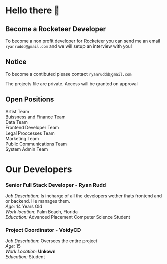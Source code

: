 # Hello there 👋

## Become a Rocketeer Developer

 To become a non profit developer for Rocketeer you can send me an email `ryanruddd@gmail.com` and we will setup an interview with you!
 
 ## Notice 
 
 To become a contibuted please contact `ryanruddd@gmail.com` 
 
 The projects file are private. Access will be granted on approval 

## Open Positions

Artist Team <br>
Buissness and Finance Team <br>
Data Team <br>
Frontend Developer Team <br>
Legal Proccesses Team <br>
Marketing Team <br>
Public Communications Team <br>
System Admin Team <br>

# Our Developers 

### Senior Full Stack Developer - **Ryan Rudd**
*Job Description:* Is incharge of all the developers wether thats frontend and or backend. He manages them. <br>
*Age:* 14 Years Old<br>
*Work location:* Palm Beach, Florida<br>
*Education:* Advanced Placement Computer Science Student

### Project Coordinator - **VoidyCD**
*Job Description*: Oversees the entire project <br>
*Age:* 15 <br>
*Work Location:* **Unkown**<br>
*Education:* Student
